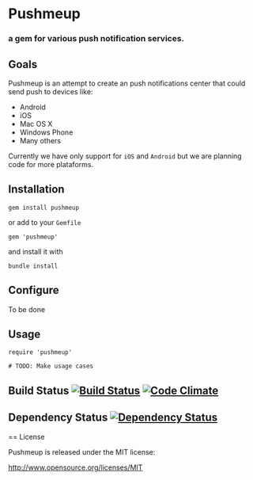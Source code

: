 # Pushmeup

### a gem for various push notification services.

## Goals

Pushmeup is an attempt to create an push notifications center that could send push to devices like:

- Android
- iOS
- Mac OS X
- Windows Phone
- Many others

Currently we have only support for ``iOS`` and ``Android`` but we are planning code for more plataforms.

## Installation

    gem install pushmeup
    
or add to your ``Gemfile``

    gem 'pushmeup'
    
and install it with

    bundle install

## Configure

To be done

## Usage

    require 'pushmeup'

    # TODO: Make usage cases

## Build Status [![Build Status](https://secure.travis-ci.org/NicosKaralis/pushmeup.png?branch=master)](http://travis-ci.org/NicosKaralis/pushmeup) [![Code Climate](https://codeclimate.com/badge.png)](https://codeclimate.com/github/NicosKaralis/pushmeup)

## Dependency Status [![Dependency Status](https://gemnasium.com/NicosKaralis/pushmeup.png?travis)](https://gemnasium.com/NicosKaralis/pushmeup)

== License

Pushmeup is released under the MIT license:

http://www.opensource.org/licenses/MIT
